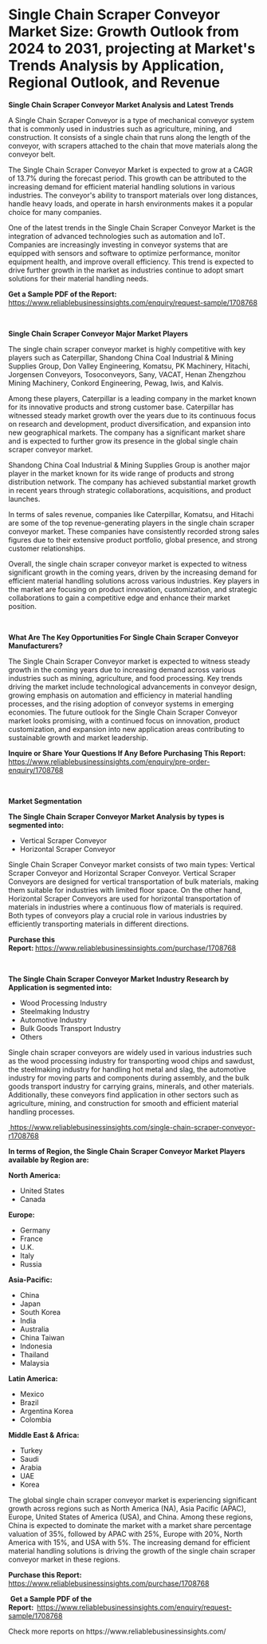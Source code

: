 <p><h1>Single Chain Scraper Conveyor Market Size: Growth Outlook from 2024 to 2031, projecting at Market's Trends Analysis by Application, Regional Outlook, and Revenue</h1></p><p><strong>Single Chain Scraper Conveyor Market Analysis and Latest Trends</strong></p>
<p><p>A Single Chain Scraper Conveyor is a type of mechanical conveyor system that is commonly used in industries such as agriculture, mining, and construction. It consists of a single chain that runs along the length of the conveyor, with scrapers attached to the chain that move materials along the conveyor belt.</p><p>The Single Chain Scraper Conveyor Market is expected to grow at a CAGR of 13.7% during the forecast period. This growth can be attributed to the increasing demand for efficient material handling solutions in various industries. The conveyor's ability to transport materials over long distances, handle heavy loads, and operate in harsh environments makes it a popular choice for many companies.</p><p>One of the latest trends in the Single Chain Scraper Conveyor Market is the integration of advanced technologies such as automation and IoT. Companies are increasingly investing in conveyor systems that are equipped with sensors and software to optimize performance, monitor equipment health, and improve overall efficiency. This trend is expected to drive further growth in the market as industries continue to adopt smart solutions for their material handling needs.</p></p>
<p><strong>Get a Sample PDF of the Report:&nbsp;</strong> <a href="https://www.reliablebusinessinsights.com/enquiry/request-sample/1708768">https://www.reliablebusinessinsights.com/enquiry/request-sample/1708768</a></p>
<p>&nbsp;</p>
<p><strong>Single Chain Scraper Conveyor Major Market Players</strong></p>
<p><p>The single chain scraper conveyor market is highly competitive with key players such as Caterpillar, Shandong China Coal Industrial & Mining Supplies Group, Don Valley Engineering, Komatsu, PK Machinery, Hitachi, Jorgensen Conveyors, Tosoconveyors, Sany, VACAT, Henan Zhengzhou Mining Machinery, Conkord Engineering, Pewag, Iwis, and Kalvis.</p><p>Among these players, Caterpillar is a leading company in the market known for its innovative products and strong customer base. Caterpillar has witnessed steady market growth over the years due to its continuous focus on research and development, product diversification, and expansion into new geographical markets. The company has a significant market share and is expected to further grow its presence in the global single chain scraper conveyor market.</p><p>Shandong China Coal Industrial & Mining Supplies Group is another major player in the market known for its wide range of products and strong distribution network. The company has achieved substantial market growth in recent years through strategic collaborations, acquisitions, and product launches.</p><p>In terms of sales revenue, companies like Caterpillar, Komatsu, and Hitachi are some of the top revenue-generating players in the single chain scraper conveyor market. These companies have consistently recorded strong sales figures due to their extensive product portfolio, global presence, and strong customer relationships.</p><p>Overall, the single chain scraper conveyor market is expected to witness significant growth in the coming years, driven by the increasing demand for efficient material handling solutions across various industries. Key players in the market are focusing on product innovation, customization, and strategic collaborations to gain a competitive edge and enhance their market position.</p></p>
<p>&nbsp;</p>
<p><strong>What Are The Key Opportunities For Single Chain Scraper Conveyor Manufacturers?</strong></p>
<p><p>The Single Chain Scraper Conveyor market is expected to witness steady growth in the coming years due to increasing demand across various industries such as mining, agriculture, and food processing. Key trends driving the market include technological advancements in conveyor design, growing emphasis on automation and efficiency in material handling processes, and the rising adoption of conveyor systems in emerging economies. The future outlook for the Single Chain Scraper Conveyor market looks promising, with a continued focus on innovation, product customization, and expansion into new application areas contributing to sustainable growth and market leadership.</p></p>
<p><strong>Inquire or Share Your Questions If Any Before Purchasing This Report:</strong> <a href="https://www.reliablebusinessinsights.com/enquiry/pre-order-enquiry/1708768">https://www.reliablebusinessinsights.com/enquiry/pre-order-enquiry/1708768</a></p>
<p>&nbsp;</p>
<p><strong>Market Segmentation</strong></p>
<p><strong>The Single Chain Scraper Conveyor Market Analysis by types is segmented into:</strong></p>
<p><ul><li>Vertical Scraper Conveyor</li><li>Horizontal Scraper Conveyor</li></ul></p>
<p><p>Single Chain Scraper Conveyor market consists of two main types: Vertical Scraper Conveyor and Horizontal Scraper Conveyor. Vertical Scraper Conveyors are designed for vertical transportation of bulk materials, making them suitable for industries with limited floor space. On the other hand, Horizontal Scraper Conveyors are used for horizontal transportation of materials in industries where a continuous flow of materials is required. Both types of conveyors play a crucial role in various industries by efficiently transporting materials in different directions.</p></p>
<p><strong>Purchase this Report:&nbsp;</strong><a href="https://www.reliablebusinessinsights.com/purchase/1708768">https://www.reliablebusinessinsights.com/purchase/1708768</a></p>
<p>&nbsp;</p>
<p><strong>The Single Chain Scraper Conveyor Market Industry Research by Application is segmented into:</strong></p>
<p><ul><li>Wood Processing Industry</li><li>Steelmaking Industry</li><li>Automotive Industry</li><li>Bulk Goods Transport Industry</li><li>Others</li></ul></p>
<p><p>Single chain scraper conveyors are widely used in various industries such as the wood processing industry for transporting wood chips and sawdust, the steelmaking industry for handling hot metal and slag, the automotive industry for moving parts and components during assembly, and the bulk goods transport industry for carrying grains, minerals, and other materials. Additionally, these conveyors find application in other sectors such as agriculture, mining, and construction for smooth and efficient material handling processes.</p></p>
<p><a href="https://www.reliablebusinessinsights.com/single-chain-scraper-conveyor-r1708768">&nbsp;https://www.reliablebusinessinsights.com/single-chain-scraper-conveyor-r1708768</a></p>
<p><strong>In terms of Region, the Single Chain Scraper Conveyor Market Players available by Region are:</strong></p>
<p>
    <p> <strong> North America: </strong>
        <ul>
            <li>United States</li>
            <li>Canada</li>
        </ul>
        </p> 
    <p> <strong> Europe: </strong>
        <ul>
            <li>Germany</li>
            <li>France</li>
            <li>U.K.</li>
            <li>Italy</li>
            <li>Russia</li>
        </ul>
        </p> 
    <p> <strong> Asia-Pacific: </strong>
        <ul>
            <li>China</li>
            <li>Japan</li>
            <li>South Korea</li>
            <li>India</li>
            <li>Australia</li>
            <li>China Taiwan</li>
            <li>Indonesia</li>
            <li>Thailand</li>
            <li>Malaysia</li>
        </ul>
        </p> 
    <p> <strong> Latin America: </strong>
        <ul>
            <li>Mexico</li>
            <li>Brazil</li>
            <li>Argentina Korea</li>
            <li>Colombia</li>
        </ul>
        </p> 
    <p> <strong> Middle East & Africa: </strong>
        <ul>
            <li>Turkey</li>
            <li>Saudi</li>
            <li>Arabia</li>
            <li>UAE</li>
            <li>Korea</li>
        </ul>
    </p>
    </p>
<p><p>The global single chain scraper conveyor market is experiencing significant growth across regions such as North America (NA), Asia Pacific (APAC), Europe, United States of America (USA), and China. Among these regions, China is expected to dominate the market with a market share percentage valuation of 35%, followed by APAC with 25%, Europe with 20%, North America with 15%, and USA with 5%. The increasing demand for efficient material handling solutions is driving the growth of the single chain scraper conveyor market in these regions.</p></p>
<p><strong>Purchase this Report: </strong><a href="https://www.reliablebusinessinsights.com/purchase/1708768">https://www.reliablebusinessinsights.com/purchase/1708768</a></p>
<p>&nbsp;<strong>Get a Sample PDF of the Report:&nbsp;&nbsp;</strong><a href="https://www.reliablebusinessinsights.com/enquiry/request-sample/1708768">https://www.reliablebusinessinsights.com/enquiry/request-sample/1708768</a></p>
<p><strong></strong></p>
<p>Check more reports on https://www.reliablebusinessinsights.com/</p>